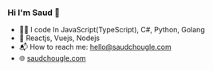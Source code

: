 ### Hi I'm Saud 👋

<!--
**chouglesaud/chouglesaud** is a ✨ _special_ ✨ repository because its `README.md` (this file) appears on your GitHub profile.
-->

- 🧑‍💻 I code In JavaScript(TypeScript), C#, Python, Golang
- 🧰 Reactjs, Vuejs, Nodejs 
- 📬 How to reach me: hello@saudchougle.com
- 🌐 [saudchougle.com](https://saudchougle.com)

